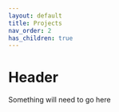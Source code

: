 ```yaml
---
layout: default
title: Projects
nav_order: 2
has_children: true
---
```


# Header

Something will need to go here
